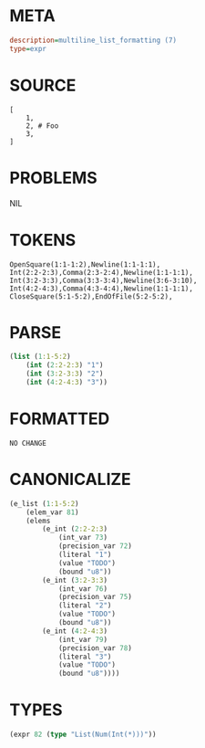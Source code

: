 # META
~~~ini
description=multiline_list_formatting (7)
type=expr
~~~
# SOURCE
~~~roc
[
	1,
	2, # Foo
	3,
]
~~~
# PROBLEMS
NIL
# TOKENS
~~~zig
OpenSquare(1:1-1:2),Newline(1:1-1:1),
Int(2:2-2:3),Comma(2:3-2:4),Newline(1:1-1:1),
Int(3:2-3:3),Comma(3:3-3:4),Newline(3:6-3:10),
Int(4:2-4:3),Comma(4:3-4:4),Newline(1:1-1:1),
CloseSquare(5:1-5:2),EndOfFile(5:2-5:2),
~~~
# PARSE
~~~clojure
(list (1:1-5:2)
	(int (2:2-2:3) "1")
	(int (3:2-3:3) "2")
	(int (4:2-4:3) "3"))
~~~
# FORMATTED
~~~roc
NO CHANGE
~~~
# CANONICALIZE
~~~clojure
(e_list (1:1-5:2)
	(elem_var 81)
	(elems
		(e_int (2:2-2:3)
			(int_var 73)
			(precision_var 72)
			(literal "1")
			(value "TODO")
			(bound "u8"))
		(e_int (3:2-3:3)
			(int_var 76)
			(precision_var 75)
			(literal "2")
			(value "TODO")
			(bound "u8"))
		(e_int (4:2-4:3)
			(int_var 79)
			(precision_var 78)
			(literal "3")
			(value "TODO")
			(bound "u8"))))
~~~
# TYPES
~~~clojure
(expr 82 (type "List(Num(Int(*)))"))
~~~